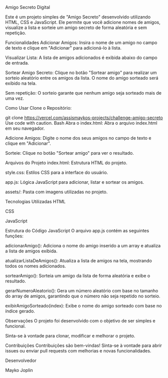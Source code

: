 Amigo Secreto Digital

Este é um projeto simples de "Amigo Secreto" desenvolvido utilizando HTML, CSS e JavaScript. Ele permite que você adicione nomes de amigos, visualize a lista e sorteie um amigo secreto de forma aleatória e sem repetição.

Funcionalidades
Adicionar Amigos: Insira o nome de um amigo no campo de texto e clique em "Adicionar" para adicioná-lo à lista.

Visualizar Lista: A lista de amigos adicionados é exibida abaixo do campo de entrada.

Sortear Amigo Secreto: Clique no botão "Sortear amigo" para realizar um sorteio aleatório entre os amigos da lista. O nome do amigo sorteado será exibido na tela.

Sem repetição: O sorteio garante que nenhum amigo seja sorteado mais de uma vez.

Como Usar
Clone o Repositório:

git clone https://vercel.com/assismaykos-projects/challenge-amigo-secreto
Use code with caution.
Bash
Abra o index.html: Abra o arquivo index.html em seu navegador.

Adicione Amigos: Digite o nome dos seus amigos no campo de texto e clique em "Adicionar".

Sorteie: Clique no botão "Sortear amigo" para ver o resultado.

Arquivos do Projeto
index.html: Estrutura HTML do projeto.

style.css: Estilos CSS para a interface do usuário.

app.js: Lógica JavaScript para adicionar, listar e sortear os amigos.

assets/: Pasta com imagens utilizadas no projeto.

Tecnologias Utilizadas
HTML

CSS

JavaScript

Estrutura do Código JavaScript
O arquivo app.js contém as seguintes funções:

adicionarAmigo(): Adiciona o nome do amigo inserido a um array e atualiza a lista de amigos exibida.

atualizarListaDeAmigos(): Atualiza a lista de amigos na tela, mostrando todos os nomes adicionados.

sortearAmigo(): Sorteia um amigo da lista de forma aleatória e exibe o resultado.

gerarNumeroAleatorio(): Gera um número aleatório com base no tamanho do array de amigos, garantindo que o número não seja repetido no sorteio.

exibirAmigoSorteado(index): Exibe o nome do amigo sorteado com base no índice gerado.

Observações
O projeto foi desenvolvido com o objetivo de ser simples e funcional.

Sinta-se à vontade para clonar, modificar e melhorar o projeto.

Contribuições
Contribuições são bem-vindas! Sinta-se à vontade para abrir issues ou enviar pull requests com melhorias e novas funcionalidades.

Desenvolvedor

Mayko Joplin
